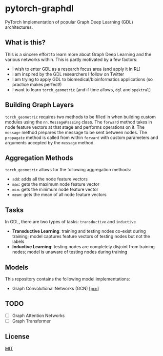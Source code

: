 # pytorch-graphdl
PyTorch Implementation of popular Graph Deep Learning (GDL) architectures.

## What is this?
This is a sincere effort to learn more about Graph Deep Learning and the various networks within. This is partly motivated by a few factors:

- I wish to enter GDL as a research focus area (and apply it in RL)
- I am inspired by the GDL researchers I follow on Twitter
- I am trying to apply GDL to biomedical/bioinformatics applications (so practice makes perfect!)
- I want to learn `torch_geometric` (and if time allows, `dgl` and `spektral`)

## Building Graph Layers
`torch_geometric` requires two methods to be filled in when building custom modules using the `nn.MessagePassing` class. The `forward` method takes in node feature vectors at that stage and performs operations on it. The `message` method prepares the message to be sent between nodes. The `propagate` method is called from within `forward` with custom parameters and arguments accepted by the `message` method.

## Aggregation Methods
`torch_geometric` allows for the following aggregation methods:

- `add`: adds all the node feature vectors
- `max`: gets the maximum node feature vector
- `min`: gets the minimum node feature vector
- `mean`: gets the mean of all node feature vectors

## Tasks
In GDL, there are two types of tasks: `transductive` and `inductive`

- **Transductive Learning**: training and testing nodes co-exist during training; model captures feature vectors of testing nodes but not the labels
- **Inductive Learning**: testing nodes are completely disjoint from training nodes; model is unaware of testing nodes during training

## Models
This repository contains the following model implementations:

- Graph Convolutional Networks (GCN) [[`gcn`](https://github.com/rish-16/pytorch-graphdl/tree/main/gcn)]

## TODO
- [ ] Graph Attention Networks
- [ ] Graph Transformer

## License
[MIT](https://github.com/rish-16/pytorch-graphdl/blob/main/LICENSE)